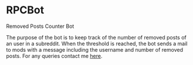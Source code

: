 # RPCBot
Removed Posts Counter Bot

The purpose of the bot is to keep track of the number of removed posts of an user in a subreddit. When the threshold is reached, the bot sends a mail to mods with a message including the username and number of removed posts. For any queries contact me [here](https://np.reddit.com/message/compose/?to=QuantumBrute&subject).

